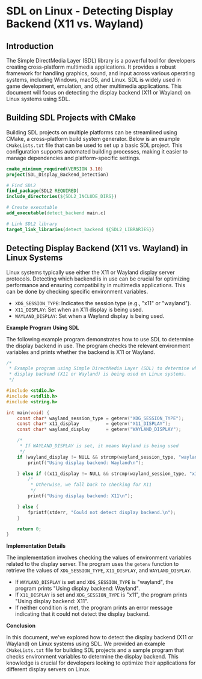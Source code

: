 # SDL on Linux - Detecting Display Backend (X11 vs. Wayland)
## Introduction

The Simple DirectMedia Layer (SDL) library is a powerful tool for developers creating cross-platform multimedia applications. It provides a robust framework for handling graphics, sound, and input across various operating systems, including Windows, macOS, and Linux. SDL is widely used in game development, emulation, and other multimedia applications. This document will focus on detecting the display backend (X11 or Wayland) on Linux systems using SDL.

## Building SDL Projects with CMake

Building SDL projects on multiple platforms can be streamlined using CMake, a cross-platform build system generator. Below is an example `CMakeLists.txt` file that can be used to set up a basic SDL project. This configuration supports automated building processes, making it easier to manage dependencies and platform-specific settings.

```cmake
cmake_minimum_required(VERSION 3.10)
project(SDL_Display_Backend_Detection)

# Find SDL2
find_package(SDL2 REQUIRED)
include_directories(${SDL2_INCLUDE_DIRS})

# Create executable
add_executable(detect_backend main.c)

# Link SDL2 library
target_link_libraries(detect_backend ${SDL2_LIBRARIES})
```

## Detecting Display Backend (X11 vs. Wayland) in Linux Systems

Linux systems typically use either the X11 or Wayland display server protocols. Detecting which backend is in use can be crucial for optimizing performance and ensuring compatibility in multimedia applications. This can be done by checking specific environment variables.

- `XDG_SESSION_TYPE`: Indicates the session type (e.g., "x11" or "wayland").
- `X11_DISPLAY`: Set when an X11 display is being used.
- `WAYLAND_DISPLAY`: Set when a Wayland display is being used.

**Example Program Using SDL**

The following example program demonstrates how to use SDL to determine the display backend in use. The program checks the relevant environment variables and prints whether the backend is X11 or Wayland.

```c
/*
 * Example program using Simple DirectMedia Layer (SDL) to determine which
 * display backend (X11 or Wayland) is being used on Linux systems.
 */

#include <stdio.h>
#include <stdlib.h>
#include <string.h>

int main(void) {
    const char* wayland_session_type = getenv("XDG_SESSION_TYPE");
    const char* x11_display          = getenv("X11_DISPLAY");
    const char* wayland_display      = getenv("WAYLAND_DISPLAY");

    /*
     * If WAYLAND_DISPLAY is set, it means Wayland is being used
     */
    if (wayland_display != NULL && strcmp(wayland_session_type, "wayland") == 0) {
        printf("Using display backend: Wayland\n");

    } else if ((x11_display != NULL && strcmp(wayland_session_type, "x11") == 0)) {
        /*
         * Otherwise, we fall back to checking for X11
         */
        printf("Using display backend: X11\n");

    } else {
        fprintf(stderr, "Could not detect display backend.\n");
    }

    return 0;
}
```

**Implementation Details**

The implementation involves checking the values of environment variables related to the display server. The program uses the `getenv` function to retrieve the values of `XDG_SESSION_TYPE`, `X11_DISPLAY`, and `WAYLAND_DISPLAY`.

- If `WAYLAND_DISPLAY` is set and `XDG_SESSION_TYPE` is "wayland", the program prints "Using display backend: Wayland".
- If `X11_DISPLAY` is set and `XDG_SESSION_TYPE` is "x11", the program prints "Using display backend: X11".
- If neither condition is met, the program prints an error message indicating that it could not detect the display backend.

**Conclusion**

In this document, we've explored how to detect the display backend (X11 or Wayland) on Linux systems using SDL. We provided an example `CMakeLists.txt` file for building SDL projects and a sample program that checks environment variables to determine the display backend. This knowledge is crucial for developers looking to optimize their applications for different display servers on Linux.
